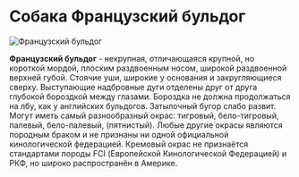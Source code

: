 # Собака Французский бульдог

![Французский бульдог](https://cdn.pixabay.com/photo/2019/11/19/16/52/background-4637906_960_720.jpg)

**Французский бульдог** - некрупная, отличающаяся крупной, но короткой мордой, плоским раздвоенным носом, широкой раздвоенной верхней губой. Стоячие уши, широкие у основания и закругляющиеся сверху. Выступающие надбровные дуги отделены друг от друга глубокой бороздкой между глазами. Бороздка не должна продолжаться на лбу, как у английских бульдогов. Затылочный бугор слабо развит. Могут иметь самый разнообразный окрас: тигровый, бело-тигровый, палевый, бело-палевый, (пятнистый). Любые другие окрасы являются породным браком и не признаны ни одной официальной кинологической федерацией. Кремовый окрас не признаётся стандартами породы FCI (Европейской Кинологической Федерацией) и РКФ, но широко распространён в Америке.
